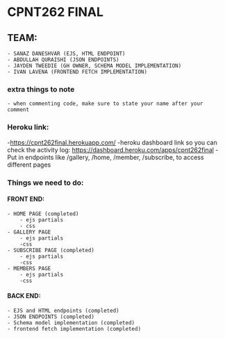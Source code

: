 # CPNT262 FINAL
## TEAM:
    - SANAZ DANESHVAR (EJS, HTML ENDPOINT)
    - ABDULLAH QURAISHI (JSON ENDPOINTS)
    - JAYDEN TWEEDIE (GH OWNER, SCHEMA MODEL IMPLEMENTATION)
    - IVAN LAVENA (FRONTEND FETCH IMPLEMENTATION)

### extra things to note
    - when commenting code, make sure to state your name after your comment

### Heroku link:
-https://cpnt262final.herokuapp.com/
-heroku dashboard link so you can check the activity log: https://dashboard.heroku.com/apps/cpnt262final
    - Put in endpoints like /gallery, /home, /member, /subscribe, to access different pages

### Things we need to do:
#### FRONT END:
    - HOME PAGE (completed)
        - ejs partials 
        - css
    - GALLERY PAGE 
        - ejs partials
        -css
    - SUBSCRIBE PAGE (completed)
        - ejs partials
        -css
    - MEMBERS PAGE
        - ejs partials
        -css
#### BACK END:
    - EJS and HTML endpoints (completed)
    - JSON ENDPOINTS (completed)
    - Schema model implementation (completed)
    - frontend fetch implementation (completed)

    